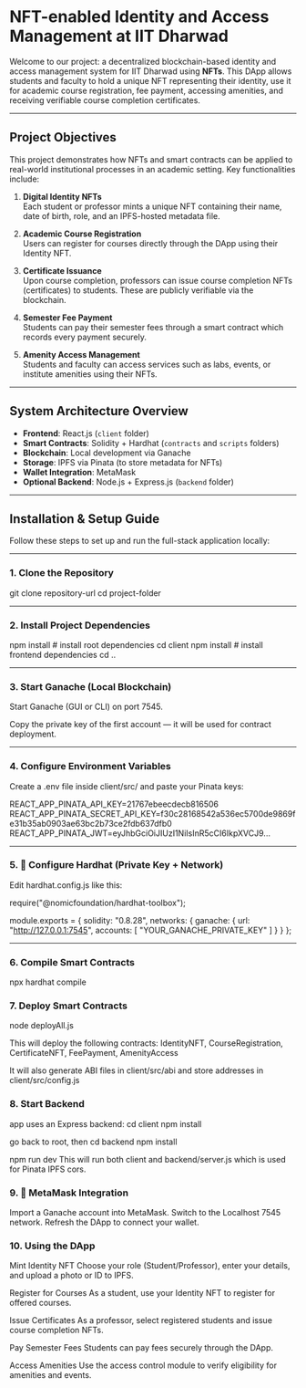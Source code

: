 # NFT-enabled Identity and Access Management at IIT Dharwad

Welcome to our project: a decentralized blockchain-based identity and access management system for IIT Dharwad using **NFTs**. This DApp allows students and faculty to hold a unique NFT representing their identity, use it for academic course registration, fee payment, accessing amenities, and receiving verifiable course completion certificates.

---

## Project Objectives

This project demonstrates how NFTs and smart contracts can be applied to real-world institutional processes in an academic setting. Key functionalities include:

1. **Digital Identity NFTs**  
   Each student or professor mints a unique NFT containing their name, date of birth, role, and an IPFS-hosted metadata file.

2. **Academic Course Registration**  
   Users can register for courses directly through the DApp using their Identity NFT.

3. **Certificate Issuance**  
   Upon course completion, professors can issue course completion NFTs (certificates) to students. These are publicly verifiable via the blockchain.

4. **Semester Fee Payment**  
   Students can pay their semester fees through a smart contract which records every payment securely.

5. **Amenity Access Management**  
   Students and faculty can access services such as labs, events, or institute amenities using their NFTs.

---

## System Architecture Overview

- **Frontend**: React.js (`client` folder)
- **Smart Contracts**: Solidity + Hardhat (`contracts` and `scripts` folders)
- **Blockchain**: Local development via Ganache
- **Storage**: IPFS via Pinata (to store metadata for NFTs)
- **Wallet Integration**: MetaMask
- **Optional Backend**: Node.js + Express.js (`backend` folder)

---

## Installation & Setup Guide

Follow these steps to set up and run the full-stack application locally:

---

### 1. Clone the Repository
git clone repository-url
cd project-folder

--- 

### 2. Install Project Dependencies
npm install          # install root dependencies
cd client
npm install          # install frontend dependencies
cd ..

---
### 3. Start Ganache (Local Blockchain)
Start Ganache (GUI or CLI) on port 7545.

Copy the private key of the first account — it will be used for contract deployment.

---
### 4. Configure Environment Variables
Create a .env file inside client/src/ and paste your Pinata keys:

REACT_APP_PINATA_API_KEY=21767ebeecdecb816506
REACT_APP_PINATA_SECRET_API_KEY=f30c28168542a536ec5700de9869fe31b35ab0903ae63bc2b73ce2fdb637dfb0
REACT_APP_PINATA_JWT=eyJhbGciOiJIUzI1NiIsInR5cCI6IkpXVCJ9...

---
### 5. 🔧 Configure Hardhat (Private Key + Network)
Edit hardhat.config.js like this:

require("@nomicfoundation/hardhat-toolbox");

module.exports = {
  solidity: "0.8.28",
  networks: {
    ganache: {
      url: "http://127.0.0.1:7545",
      accounts: [
        "YOUR_GANACHE_PRIVATE_KEY"
      ]
    }
  }
};

---
### 6. Compile Smart Contracts
npx hardhat compile

### 7. Deploy Smart Contracts
node deployAll.js

This will deploy the following contracts:
IdentityNFT,
CourseRegistration,
CertificateNFT,
FeePayment,
AmenityAccess

It will also generate ABI files in client/src/abi and store addresses in client/src/config.js

### 8. Start Backend
app uses an Express backend:
cd client
npm install

go back to root, then 
cd backend
npm install

npm run dev 
This will run both client and backend/server.js which is used for Pinata IPFS cors.

### 9. 🦊 MetaMask Integration
Import a Ganache account into MetaMask.
Switch to the Localhost 7545 network.
Refresh the DApp to connect your wallet.

### 10. Using the DApp
Mint Identity NFT
Choose your role (Student/Professor), enter your details, and upload a photo or ID to IPFS.

Register for Courses
As a student, use your Identity NFT to register for offered courses.

Issue Certificates
As a professor, select registered students and issue course completion NFTs.

Pay Semester Fees
Students can pay fees securely through the DApp.

Access Amenities
Use the access control module to verify eligibility for amenities and events.